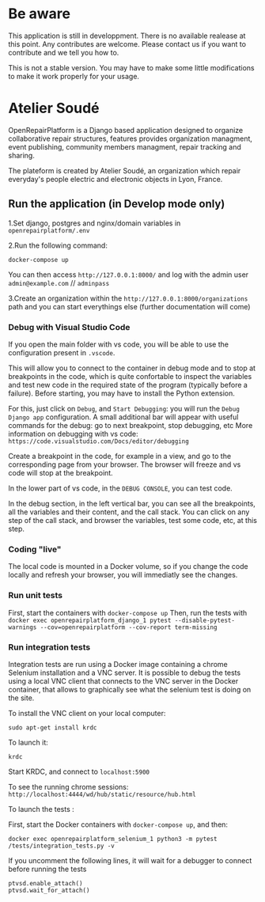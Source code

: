# Be aware 

This application is still in developpment. There is no available realease at this point. 
Any contributes are welcome. Please contact us if you want to contribute and we tell you how to.

This is not a stable version.
You may have to make some little modifications to make it work properly for your usage. 

# Atelier Soudé

OpenRepairPlatform is a Django based application designed to organize collaborative repair structures, features provides organization managment, event publishing, community members managment, repair tracking and sharing.

The plateform is created by Atelier Soudé, an organization which repair everyday's people electric and electronic objects in Lyon, France.


## Run the application (in Develop mode only)

1.Set django, postgres and nginx/domain variables in `openrepairplatform/.env` 

2.Run the following command:

```
docker-compose up
```
You can then access `http://127.0.0.1:8000/` and log with the admin user `admin@example.com` // `adminpass`

3.Create an organization within the `http://127.0.0.1:8000/organizations` path and you can start everythings else (further documentation will come)

### Debug with Visual Studio Code

If you open the main folder with vs code, you will be able to use the configuration present in `.vscode`.

This will allow you to connect to the container in debug mode and to stop at breakpoints in the code, which is quite confortable to inspect the variables and test new code in the required state of the program (typically before a failure).
Before starting, you may have to install the Python extension.

For this, just click on `Debug`, and `Start Debugging`: you will run the `Debug Django app` configuration. 
A small additional bar will appear with useful commands for the debug: go to next breakpoint, stop debugging, etc
More information on debugging with vs code: `https://code.visualstudio.com/Docs/editor/debugging`

Create a breakpoint in the code, for example in a view, and go to the corresponding page from your browser.
The browser will freeze and vs code will stop at the breakpoint.

In the lower part of vs code, in the `DEBUG CONSOLE`, you can test code.

In the debug section, in the left vertical bar, you can see all the breakpoints, all the variables and their content, and the call stack.
You can click on any step of the call stack, and browser the variables, test some code, etc, at this step.

### Coding "live"

The local code is mounted in a Docker volume, so if you change the code locally and refresh your browser, you will immediatly see the changes.

### Run unit tests

First, start the containers with `docker-compose up`
Then, run the tests with `docker exec openrepairplatform_django_1 pytest --disable-pytest-warnings --cov=openrepairplatform --cov-report term-missing`


### Run integration tests

Integration tests are run using a Docker image containing a chrome Selenium installation and a VNC server.
It is possible to debug the tests using a local VNC client that connects to the VNC server in the Docker container, that allows to graphically see what the selenium test is doing on the site.

To install the VNC client on your local computer:

`sudo apt-get install krdc`

To launch it:

`krdc`

Start KRDC, and connect to `localhost:5900`

To see the running chrome sessions:
`http://localhost:4444/wd/hub/static/resource/hub.html`

To launch the tests :

First, start the Docker containers with `docker-compose up`, and then:

`docker exec openrepairplatform_selenium_1 python3 -m pytest /tests/integration_tests.py -v`

If you uncomment the following lines, it will wait for a debugger to connect before running the tests

```
ptvsd.enable_attach()
ptvsd.wait_for_attach()
```

